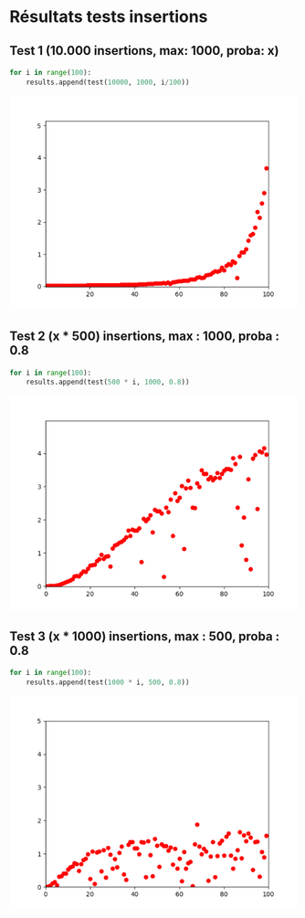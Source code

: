 # Résultats tests insertions

## Test 1 (10.000 insertions, max: 1000, proba: x)

```python
for i in range(100):
    results.append(test(10000, 1000, i/100))
```

![Resultat](/resultats/images/vlcsnap-2017-06-09-15h09m29s724.png)


## Test 2 (x * 500) insertions, max : 1000, proba : 0.8

```python
for i in range(100):
    results.append(test(500 * i, 1000, 0.8))
```

![Resultat](/resultats/images/Figure_1.png)

## Test 3 (x * 1000) insertions, max : 500, proba : 0.8

```python
for i in range(100):
    results.append(test(1000 * i, 500, 0.8))
```

![Resultat](/resultats/images/Figure_2.png)


